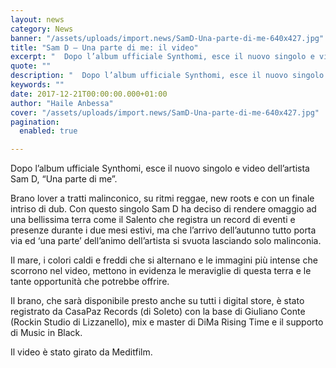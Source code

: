 ```yaml
---
layout: news
category: News
banner: "/assets/uploads/import.news/SamD-Una-parte-di-me-640x427.jpg"
title: "Sam D – Una parte di me: il video"
excerpt: "  Dopo l’album ufficiale Synthomi, esce il nuovo singolo e video dell’artista Sam D, “Una parte di me”. Brano lover a tratti malinconico, su ritmi reggae, new roots e con un finale intriso di dub. Con questo singolo Sam D ha deciso di rendere omaggio ad una bellissima terra come il Salento che registra un [&hellip"
quote: ""
description: "  Dopo l’album ufficiale Synthomi, esce il nuovo singolo e video dell’artista Sam D, “Una parte di me”. Brano lover a tratti malinconico, su ritmi reggae, new roots e con un finale intriso di dub. Con questo singolo Sam D ha deciso di rendere omaggio ad una bellissima terra come il Salento che registra un [&hellip"
keywords: ""
date: 2017-12-21T00:00:00.000+01:00
author: "Haile Anbessa"
cover: "/assets/uploads/import.news/SamD-Una-parte-di-me-640x427.jpg"
pagination:
  enabled: true

---
```


Dopo l’album ufficiale Synthomi, esce il nuovo singolo e video dell’artista Sam D, “Una parte di me”.

Brano lover a tratti malinconico, su ritmi reggae, new roots e con un finale intriso di dub. Con questo singolo Sam D ha deciso di rendere omaggio ad una bellissima terra come il Salento che registra un record di eventi e presenze durante i due mesi estivi, ma che l’arrivo dell’autunno tutto porta via ed ‘una parte’ dell’animo dell’artista si svuota lasciando solo malinconia.

Il mare, i colori caldi e freddi che si alternano e le immagini più intense che scorrono nel video, mettono in evidenza le meraviglie di questa terra e le tante opportunità che potrebbe offrire.

Il brano, che sarà disponibile presto anche su tutti i digital store, è stato registrato da CasaPaz Records (di Soleto) con la base di Giuliano Conte (Rockin Studio di Lizzanello), mix e master di DiMa Rising Time e il supporto di Music in Black.

Il video è stato girato da Meditfilm.